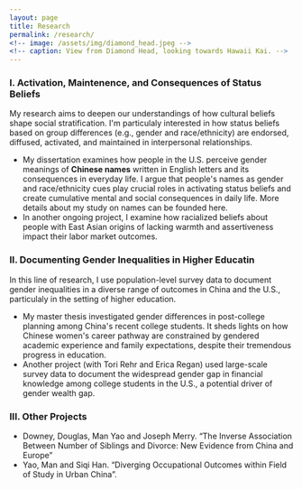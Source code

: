 ```yaml
---
layout: page
title: Research
permalink: /research/
<!-- image: /assets/img/diamond_head.jpeg -->
<!-- caption: View from Diamond Head, looking towards Hawaii Kai. -->
---
```


### I. Activation, Maintenence, and Consequences of Status Beliefs

My research aims to deepen our understandings of how cultural beliefs shape social stratification. I'm particulaly interested in how status beliefs based on group differences (e.g., gender and race/ethnicity) are endorsed, diffused, activated, and maintained in interpersonal relationships.

* My dissertation examines how people in the U.S. perceive gender meanings of **Chinese names** written in English letters and its consequences in everyday life. I argue that people's names as gender and race/ethnicity cues play crucial roles in activating status beliefs and create cumulative mental and social consequences in daily life. More details about my study on names can be founded here.
* In another ongoing project, I examine how racialized beliefs about people with East Asian origins of lacking warmth and assertiveness impact their labor market outcomes.

### II. Documenting Gender Inequalities in Higher Educatin

In this line of research, I use population-level survey data to document gender inequalities in a diverse range of outcomes in China and the U.S., particulaly in the setting of higher education.

* My master thesis investigated gender differences in post-college planning among China's recent college students. It sheds lights on how Chinese women's career pathway are constrained by gendered academic experience and family expectations, despite their tremendous progress in education.
* Another project (with Tori Rehr and Erica Regan) used large-scale survey data to document the widespread gender gap in financial knowledge among college students in the U.S., a potential driver of gender wealth gap.

### III. Other Projects

* Downey, Douglas, Man Yao and Joseph Merry. “The Inverse Association Between Number of Siblings and Divorce: New Evidence from China and Europe”
* Yao, Man and Siqi Han. “Diverging Occupational Outcomes within Field of Study in Urban China”. 
